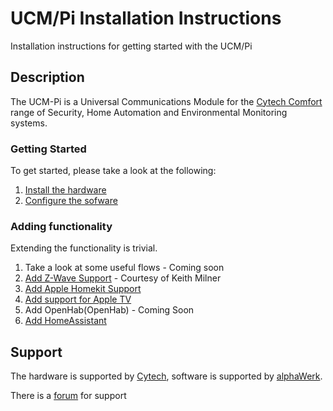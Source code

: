 # UCM/Pi Installation Instructions

Installation instructions for getting started with the UCM/Pi

## Description

The UCM-Pi is a Universal Communications Module for the [Cytech Comfort](http://www.cytech.biz) range of Security, Home Automation and Environmental Monitoring systems.

### Getting Started

To get started, please take a look at the following:
1.  [Install the hardware](Hardware.md)
2.  [Configure the sofware](Quick%20Start.md)

### Adding functionality

Extending the functionality is trivial.

1.  Take a look at some useful flows - Coming soon
2.  [Add Z-Wave Support](https://docs.google.com/document/d/1nw2b8QxN9YDA3P5gQ_1x75n3s7E8fAniV4mJ3EgiZQA/edit#heading=h.j7b63wj3ndpl) - Courtesy of Keith Milner
3.  [Add Apple Homekit Support](Homekit.md)
4.  [Add support for Apple TV](AppleTV.md)
5.  Add OpenHab(OpenHab) - Coming Soon
6.  [Add HomeAssistant](HomeAssistant.md)

## Support

The hardware is supported by [Cytech](http://www.cytech.biz), software is supported by [alphaWerk](http://www.alphawerk.co.uk).

There is a [forum](http://www.comfortforums.com/forum138/) for support
